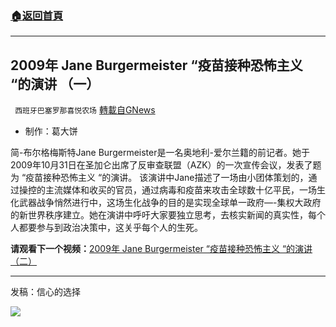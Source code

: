 ###  [:house:返回首頁](https://github.com/ourhimalayas/txt)
---


## 2009年 Jane Burgermeister &#8220;疫苗接种恐怖主义 &#8220;的演讲 （一）
` 西班牙巴塞罗那喜悦农场` [轉載自GNews](https://gnews.org/zh-hans/1587089/)

- 制作：葛大饼


简-布尔格梅斯特Jane Burgermeister是一名奥地利-爱尔兰籍的前记者。她于2009年10月31日在圣加仑出席了反审查联盟（AZK）的一次宣传会议，发表了题为 “疫苗接种恐怖主义 “的演讲。
该演讲中Jane描述了一场由小团体策划的，通过操控的主流媒体和收买的官员，通过病毒和疫苗来攻击全球数十亿平民，一场生化武器战争悄然进行中，这场生化战争的目的是实现全球单一政府—-集权大政府的新世界秩序建立。她在演讲中呼吁大家要独立思考，去核实新闻的真实性，每个人都要参与到政治决策中，这关乎每个人的生死。

**请观看下一个视频：**[2009年 Jane Burgermeister “疫苗接种恐怖主义 “的演讲 （二）](https://gnews.org/zh-hans/1587105/)

* * *

发稿：信心的选择

![](https://assets.gnews.org/wp-content/uploads/2021/09/GNEWS_CH.-1-1.jpeg)
